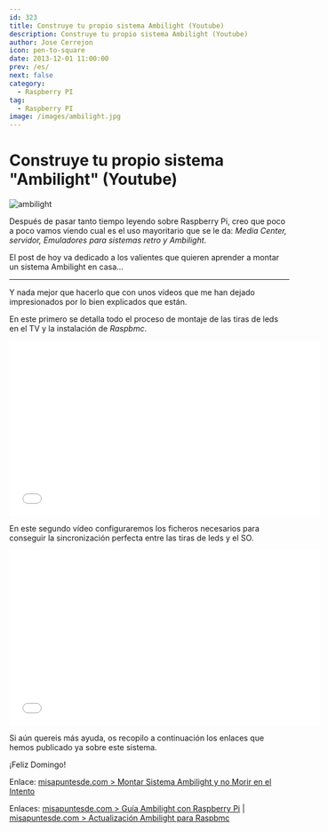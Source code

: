 ```yaml
---
id: 323
title: Construye tu propio sistema Ambilight (Youtube)
description: Construye tu propio sistema Ambilight (Youtube)
author: Jose Cerrejon
icon: pen-to-square
date: 2013-12-01 11:00:00
prev: /es/
next: false
category:
  - Raspberry PI
tag:
  - Raspberry PI
image: /images/ambilight.jpg
---
```


# Construye tu propio sistema "Ambilight" (Youtube)

![ambilight](/images/ambilight.jpg)

Después de pasar tanto tiempo leyendo sobre Raspberry Pi, creo que poco a poco vamos viendo cual es el uso mayoritario que se le da: *Media Center, servidor, Emuladores para sistemas retro y Ambilight*.

El post de hoy va dedicado a los valientes que quieren aprender a montar un sistema Ambilight en casa...

- - -
Y nada mejor que hacerlo que con unos vídeos que me han dejado impresionados por lo bien explicados que están.

En este primero se detalla todo el proceso de montaje de las tiras de leds en el TV y la instalación de *Raspbmc*.

<iframe width="560" height="315" src="//www.youtube.com/embed/kf2WNVrerck" frameborder="0" allowfullscreen></iframe>

En este segundo vídeo configuraremos los ficheros necesarios para conseguir la sincronización perfecta entre las tiras de leds y el SO.

<iframe width="560" height="315" src="//www.youtube.com/embed/-T-BHX3sFqA" frameborder="0" allowfullscreen></iframe>

Si aún quereis más ayuda, os recopilo a continuación los enlaces que hemos publicado ya sobre este sistema.

¡Feliz Domingo!

Enlace: [misapuntesde.com > Montar Sistema Ambilight y no Morir en el Intento](/post.php?id=163)

Enlaces: [misapuntesde.com > Guía Ambilight con Raspberry Pi](/post.php?id=183) | [misapuntesde.com > Actualización Ambilight para Raspbmc](/post.php?id=227)
 